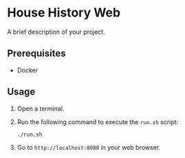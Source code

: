 # House History Web

A brief description of your project.

## Prerequisites

- Docker

## Usage

1. Open a terminal.
2. Run the following command to execute the `run.sh` script:

    ```bash
    ./run.sh
    ```
3. Go to `http://localhost:8080` in your web browser.